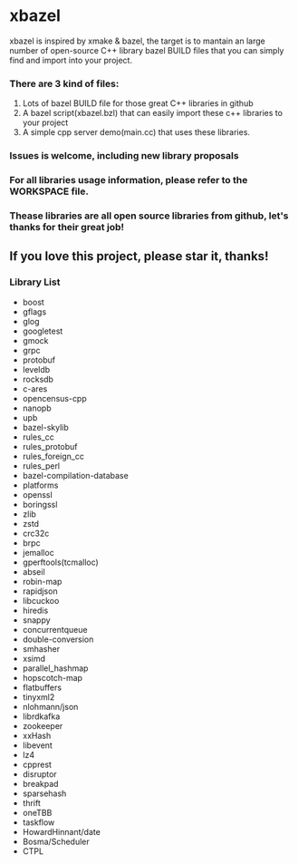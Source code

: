 # xbazel
xbazel is inspired by xmake & bazel, the target is to mantain an large number of open-source C++ library bazel BUILD files that you can simply find and import into your project.
### There are 3 kind of files:
1. Lots of bazel BUILD file for those great C++ libraries in github
2. A bazel script(xbazel.bzl) that can easily import these c++ libraries to your project
3. A simple cpp server demo(main.cc) that uses these libraries.


### Issues is welcome, including new library proposals

### For all libraries usage information, please refer to the WORKSPACE file.

### Thease libraries are all open source libraries from github, let's thanks for their great job!


## If you love this project, please star it, thanks!

### Library List
- boost
- gflags
- glog
- googletest
- gmock
- grpc
- protobuf
- leveldb
- rocksdb
- c-ares
- opencensus-cpp
- nanopb
- upb
- bazel-skylib
- rules_cc
- rules_protobuf
- rules_foreign_cc
- rules_perl
- bazel-compilation-database
- platforms
- openssl
- boringssl
- zlib
- zstd
- crc32c
- brpc
- jemalloc
- gperftools(tcmalloc)
- abseil
- robin-map
- rapidjson
- libcuckoo
- hiredis
- snappy
- concurrentqueue
- double-conversion
- smhasher
- xsimd
- parallel_hashmap
- hopscotch-map
- flatbuffers
- tinyxml2
- nlohmann/json
- librdkafka
- zookeeper
- xxHash
- libevent
- lz4
- cpprest
- disruptor
- breakpad
- sparsehash
- thrift
- oneTBB
- taskflow
- HowardHinnant/date
- Bosma/Scheduler
- CTPL







